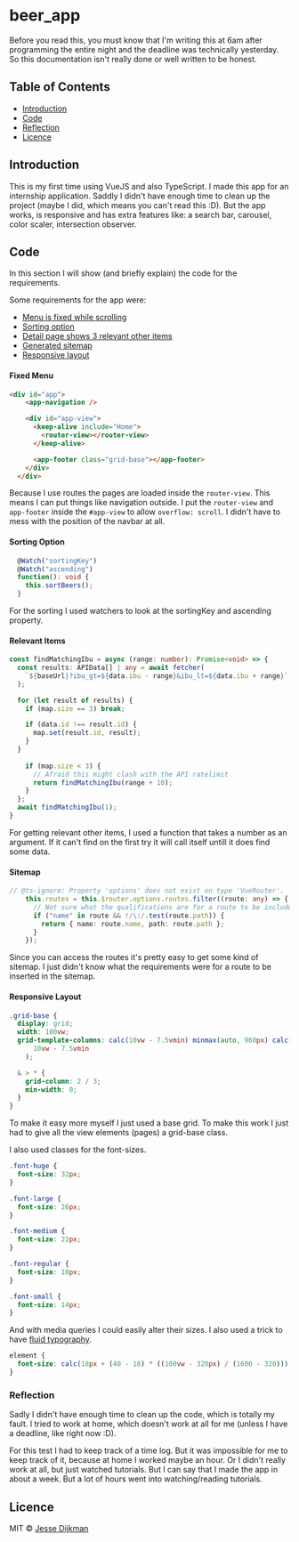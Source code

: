 # beer_app

Before you read this, you must know that I'm writing this at 6am after programming the entire night and the deadline was technically yesterday. So this documentation isn't really done or well written to be honest. 

## Table of Contents

- [Introduction](#introduction)
- [Code](#code)
- [Reflection](#reflection)
- [Licence](#licence)

## Introduction
This is my first time using VueJS and also TypeScript. I made this app for an internship application. Saddly I didn't have enough time to clean up the project (maybe I did, which means you can't read this :D). But the app works, is responsive and has extra features like: a search bar, carousel, color scaler, intersection observer. 

## Code
In this section I will show (and briefly explain) the code for the requirements.

Some requirements for the app were:
- [Menu is fixed while scrolling](#fixed-menu)
- [Sorting option](#sorting-option)
- [Detail page shows 3 relevant other items](#relevant-items)
- [Generated sitemap](#sitemap)
- [Responsive layout](#responsive-layout)


#### Fixed Menu
```html
<div id="app">
    <app-navigation />

    <div id="app-view">
      <keep-alive include="Home">
        <router-view></router-view>
      </keep-alive>

      <app-footer class="grid-base"></app-footer>
    </div>
  </div>
```
Because I use routes the pages are loaded inside the `router-view`. This means I can put things like navigation outside. I put the `router-view` and `app-footer` inside the `#app-view` to allow `overflow: scroll`. I didn't have to mess with the position of the navbar at all. 

#### Sorting Option
```ts
  @Watch("sortingKey")
  @Watch("ascending")
  function(): void {
    this.sortBeers();
  }
```
For the sorting I used watchers to look at the sortingKey and ascending property.

#### Relevant Items
```ts
const findMatchingIbu = async (range: number): Promise<void> => {
  const results: APIData[] | any = await fetcher(
    `${baseUrl}?ibu_gt=${data.ibu - range}&ibu_lt=${data.ibu + range}`
  );

  for (let result of results) {
    if (map.size == 3) break;

    if (data.id !== result.id) {
      map.set(result.id, result);
    }
  }
  
    if (map.size < 3) {
      // Afraid this might clash with the API ratelimit
      return findMatchingIbu(range + 10);
    }
  };
  await findMatchingIbu(1);
}
```
For getting relevant other items, I used a function that takes a number as an argument. If it can't find on the first try it will call itself untill it does find some data. 


#### Sitemap
```ts
// @ts-ignore: Property 'options' does not exist on type 'VueRouter'.
    this.routes = this.$router.options.routes.filter((route: any) => {
      // Not sure what the qualifications are for a route to be included in the sitemap
      if ("name" in route && !/\:/.test(route.path)) {
        return { name: route.name, path: route.path };
      }
    });
```
Since you can access the routes it's pretty easy to get some kind of sitemap. I just didn't know what the requirements were for a route to be inserted in the sitemap.

#### Responsive Layout
```scss
.grid-base {
  display: grid;
  width: 100vw;
  grid-template-columns: calc(10vw - 7.5vmin) minmax(auto, 960px) calc(
      10vw - 7.5vmin
    );

  & > * {
    grid-column: 2 / 3;
    min-width: 0;
  }
}
```
To make it easy more myself I just used a base grid. To make this work I just had to give all the view elements (pages) a grid-base class.

I also used classes for the font-sizes.

```scss
.font-huge {
  font-size: 32px;
}

.font-large {
  font-size: 26px;
}

.font-medium {
  font-size: 22px;
}

.font-regular {
  font-size: 18px;
}

.font-small {
  font-size: 14px;
}
```

And with media queries I could easily alter their sizes. I also used a trick to have [fluid typography](https://css-tricks.com/snippets/css/fluid-typography/). 

```scss
element {
  font-size: calc(18px + (40 - 18) * ((100vw - 320px) / (1600 - 320)));
}
```

### Reflection
Sadly I didn't have enough time to clean up the code, which is totally my fault. I tried to work at home, which doesn't work at all for me (unless I have a deadline, like right now :D).

For this test I had to keep track of a time log. But it was impossible for me to keep track of it, because at home I worked maybe an hour. Or I didn't really work at all, but just watched tutorials. But I can say that I made the app in about a week. But a lot of hours went into watching/reading tutorials.

## Licence

MIT © [Jesse Dijkman](https://github.com/jesseDijkman1)

